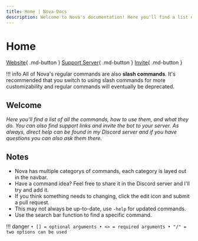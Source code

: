 ```yaml
---
title: Home | Nova-Docs
description: Welcome to Nova's documentation! Here you'll find a list of all the commands, how to use them, and what they do. You can also find support links and invite the bot to your server.
---
```


# Home

[Website](https://larkx.xyz/nova){ .md-button }
[Support Server](https://larkx.xyz/discord){ .md-button }
[Invite](https://discord.com/api/oauth2/authorize?client_id=747110024672837652&permissions=8&scope=bot%20applications.commands){ .md-button }

!!! info
    All of Nova's regular commands are also **slash commands**.
    It's recommended that you switch to using slash commands for more customizability and regular commands will eventually be deprecated. 

## Welcome
*Here you'll find a list of all the commands, how to use them, and what they do. You can also find support links and invite the bot to your server. As always, direct help can be found in my Discord server and if you have questions you can also ask them there.*

## Notes

- Nova has multiple categorys of commands, each category is layed out in the navbar.
- Have a command idea? Feel free to share it in the Discord server and I'll try and add it.
- If you think something needs to changing, click the edit icon and submit a pull request.
- This may not always be up-to-date, use `-help` for updated commands.
- Use the search bar function to find a specific command.

!!! danger
    ```
    • [] = optional arguments
    • <> = required arguments
    • "/" = two options can be used
    ```